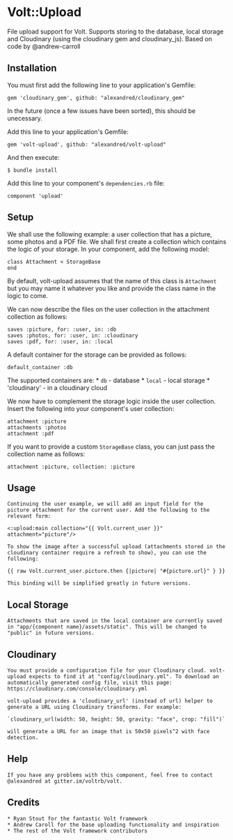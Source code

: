 # Volt::Upload

File upload support for Volt. Supports storing to the database, local storage and Cloudinary (using the cloudinary gem and cloudinary_js). Based on code by @andrew-carroll

## Installation
You must first add the following line to your application's Gemfile:

	gem 'cloudinary_gem', github: "alexandred/cloudinary_gem"

In the future (once a few issues have been sorted), this should be unecessary.

Add this line to your application's Gemfile:

    gem 'volt-upload', github: "alexandred/volt-upload"

And then execute:

    $ bundle install

Add this line to your component's `dependencies.rb` file:

    component 'upload'

## Setup

We shall use the following example: a user collection that has a picture, some photos and a PDF file. We shall first create a collection which contains the logic of your storage. In your component, add the following model:
	
	class Attachment < StorageBase
	end

By default, volt-upload assumes that the name of this class is `Attachment` but you may name it whatever you like and provide the class name in the logic to come.

We can now describe the files on the user collection in the attachment collection as follows:
	
	saves :picture, for: :user, in: :db
	saves :photos, for: :user, in: :cloudinary
	saves :pdf, for: :user, in: :local

A default container for the storage can be provided as follows:

	default_container :db

The supported containers are:
	* `db` - database
	* `local` - local storage
	* 'cloudinary' - in a cloudinary cloud

We now have to complement the storage logic inside the user collection. Insert the following into your component's user collection:

	attachment :picture
	attachments :photos
	attachment :pdf

If you want to provide a custom `StorageBase` class, you can just pass the collection name as follows:

	attachment :picture, collection: :picture

## Usage

	Continuing the user example, we will add an input field for the picture attachment for the current user. Add the following to the relevant form:

	<:upload:main collection="{{ Volt.current_user }}" attachment="picture"/>

	To show the image after a successful upload (attachments stored in the cloudinary container require a refresh to show), you can use the following:

	{{ raw Volt.current_user.picture.then {|picture| "#{picture.url}" } }}

	This binding will be simplified greatly in future versions.

## Local Storage

	Attachments that are saved in the local container are currently saved in "app/{component name}/assets/static". This will be changed to "public" in future versions.

## Cloudinary

	You must provide a configuration file for your Cloudinary cloud. volt-upload expects to find it at "config/cloudinary.yml". To download an automatically generated config file, visit this page: https://cloudinary.com/console/cloudinary.yml

	volt-upload provides a 'cloudinary_url' (instead of url) helper to generate a URL using Cloudinary transforms. For example:

	`cloudinary_url(width: 50, height: 50, gravity: "face", crop: "fill")`

	will generate a URL for an image that is 50x50 pixels^2 with face detection.


## Help
	
	If you have any problems with this component, feel free to contact @alexandred at gitter.im/voltrb/volt.

## Credits

	* Ryan Stout for the fantastic Volt framework
	* Andrew Caroll for the base uploading functionality and inspiration
	* The rest of the Volt framework contributors

